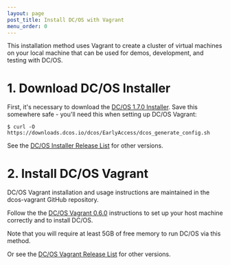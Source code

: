 ```yaml
---
layout: page
post_title: Install DC/OS with Vagrant
menu_order: 0
---
```


This installation method uses Vagrant to create a cluster of virtual machines on your local machine that can be used for demos, development, and testing with DC/OS.

# 1. Download DC/OS Installer

First, it's necessary to download the [DC/OS 1.7.0 Installer][1]. Save this somewhere safe - you'll need this when setting up DC/OS Vagrant:

    $ curl -O https://downloads.dcos.io/dcos/EarlyAccess/dcos_generate_config.sh
    

See the [DC/OS Installer Release List][2] for other versions.

# 2. Install DC/OS Vagrant

DC/OS Vagrant installation and usage instructions are maintained in the dcos-vagrant GitHub repository.

Follow the the [DC/OS Vagrant 0.6.0][3] instructions to set up your host machine correctly and to install DC/OS.

Note that you will require at least 5GB of free memory to run DC/OS via this method.

Or see the [DC/OS Vagrant Release List][4] for other versions.

 [1]: https://downloads.dcos.io/dcos/EarlyAccess/dcos_generate_config.sh
 [2]: https://dcos.io/releases/
 [3]: https://github.com/dcos/dcos-vagrant/tree/v0.6.0
 [4]: https://github.com/mesosphere/dcos-vagrant/releases